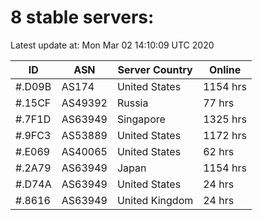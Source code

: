 # 8 stable servers:

Latest update at: Mon Mar 02 14:10:09 UTC 2020

| ID | ASN | Server Country | Online |
| -- | --- | -------------- | ------ |
| #.D09B | AS174 | United States | 1154 hrs |
| #.15CF | AS49392 | Russia | 77 hrs |
| #.7F1D | AS63949 | Singapore | 1325 hrs |
| #.9FC3 | AS53889 | United States | 1172 hrs |
| #.E069 | AS40065 | United States | 62 hrs |
| #.2A79 | AS63949 | Japan | 1154 hrs |
| #.D74A | AS63949 | United States | 24 hrs |
| #.8616 | AS63949 | United Kingdom | 24 hrs |

